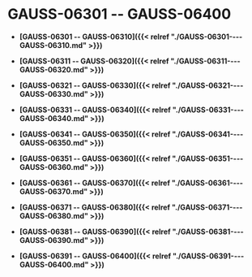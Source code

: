 # GAUSS-06301 -- GAUSS-06400

-   **[GAUSS-06301 -- GAUSS-06310]({{< relref "./GAUSS-06301----GAUSS-06310.md" >}})**

-   **[GAUSS-06311 -- GAUSS-06320]({{< relref "./GAUSS-06311----GAUSS-06320.md" >}})**

-   **[GAUSS-06321 -- GAUSS-06330]({{< relref "./GAUSS-06321----GAUSS-06330.md" >}})**

-   **[GAUSS-06331 -- GAUSS-06340]({{< relref "./GAUSS-06331----GAUSS-06340.md" >}})**

-   **[GAUSS-06341 -- GAUSS-06350]({{< relref "./GAUSS-06341----GAUSS-06350.md" >}})**

-   **[GAUSS-06351 -- GAUSS-06360]({{< relref "./GAUSS-06351----GAUSS-06360.md" >}})**

-   **[GAUSS-06361 -- GAUSS-06370]({{< relref "./GAUSS-06361----GAUSS-06370.md" >}})**

-   **[GAUSS-06371 -- GAUSS-06380]({{< relref "./GAUSS-06371----GAUSS-06380.md" >}})**

-   **[GAUSS-06381 -- GAUSS-06390]({{< relref "./GAUSS-06381----GAUSS-06390.md" >}})**

-   **[GAUSS-06391 -- GAUSS-06400]({{< relref "./GAUSS-06391----GAUSS-06400.md" >}})**
